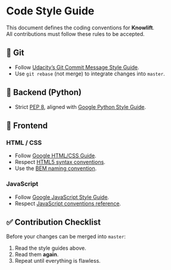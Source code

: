 # Code Style Guide

This document defines the coding conventions for **Knowlift**.  
All contributions must follow these rules to be accepted.

## 🌱 Git

+ Follow [Udacity’s Git Commit Message Style Guide][udacity-git-style].  
+ Use `git rebase` (not merge) to integrate changes into `master`.

## 🐍 Backend (Python)

+ Strict [PEP 8][pep8], aligned with [Google Python Style Guide][google-py].

## 🎨 Frontend

### HTML / CSS
+ Follow [Google HTML/CSS Guide][google-htmlcss].  
+ Respect [HTML5 syntax conventions][w3c-htmlcss-guide].  
+ Use the [BEM naming convention][bem].

### JavaScript
+ Follow [Google JavaScript Style Guide][google-js].  
+ Respect [JavaScript conventions reference][w3c-js-guide].

## ✅ Contribution Checklist

Before your changes can be merged into `master`:
1. Read the style guides above.  
2. Read them **again**.  
3. Repeat until everything is flawless.  


[udacity-git-style]: https://udacity.github.io/git-styleguide/
[pep8]: https://www.python.org/dev/peps/pep-0008/
[google-py]: https://github.com/google/styleguide/blob/gh-pages/pyguide.md
[google-htmlcss]: https://google.github.io/styleguide/htmlcssguide.html
[w3c-htmlcss-guide]: https://www.w3schools.com/html/html5_syntax.asp
[bem]: http://getbem.com/
[google-js]: https://google.github.io/styleguide/jsguide.html
[w3c-js-guide]: https://www.w3schools.com/js/js_conventions.asp
